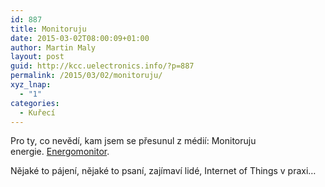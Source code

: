 ```yaml
---
id: 887
title: Monitoruju
date: 2015-03-02T08:00:09+01:00
author: Martin Maly
layout: post
guid: http://kcc.uelectronics.info/?p=887
permalink: /2015/03/02/monitoruju/
xyz_lnap:
  - "1"
categories:
  - Kuřecí
---
```

Pro ty, co nevědí, kam jsem se přesunul z médií: Monitoruju energie. [Energomonitor](http://www.energomonitor.cz).

Nějaké to pájení, nějaké to psaní, zajímaví lidé, Internet of Things v praxi&#8230;

&nbsp;